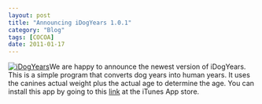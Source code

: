 ```yaml
---
layout: post
title: "Announcing iDogYears 1.0.1"
category: "Blog"
tags: [COCOA]
date: 2011-01-17
---
```



[![iDogYears](http://www.fekke.com/Content/images/iDogYearsicon.png)](http://itunes.apple.com/WebObjects/MZStore.woa/wa/viewSoftware?id=377664932&mt=8)We are happy to announce the newest version of iDogYears. This is a simple program that converts dog years into human years. It uses the canines actual weight plus the actual age to determine the age. You can install this app by going to this [link](http://itunes.apple.com/WebObjects/MZStore.woa/wa/viewSoftware?id=377664932&mt=8) at the iTunes App store.
